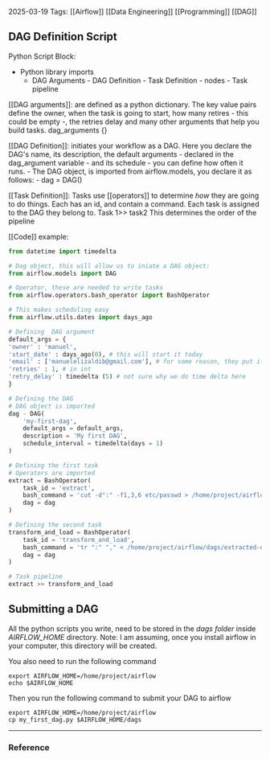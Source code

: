 2025-03-19
Tags: [[Airflow]] [[Data Engineering]] [[Programming]] [[DAG]]

## DAG Definition Script

Python Script Block:
- Python library imports
	- DAG Arguments
			- DAG Definition
				- Task Definition - nodes
					- Task pipeline

[[DAG arguments]]: are defined as a python dictionary. The key value pairs define the owner, when the task is going to start, how many retires - this could be empty -, the retries delay and many other arguments that help you build tasks.
	dag_arguments {}

[[DAG Definition]]: initiates your workflow as a DAG. Here you declare the DAG's name, its description, the default arguments - declared in the dag_argument variable - and its schedule - you can define how often it runs.
	- The DAG object, is imported from airflow.models, you declare it as follows:
		- dag = DAG()

[[Task Definition]]: Tasks use [[operators]] to determine _how_ they are going to do things. Each has an id, and contain a command. Each task is assigned to the DAG they belong to.
	Task 1>> task2 
		This determines the order of the pipeline

[[Code]] example:
```python
from datetime import timedelta

# Dag object, this will allow us to iniate a DAG object:
from airflow.models import DAG

# Operator, these are needed to write tasks
from airflow.operators.bash_operator import BashOperator

# This makes scheduling easy
from airflow.utils.dates import days_ago

# Defining  DAG argument 
default_args = {
'owner' : 'manuel',
'start_date' : days_ago(0), # this will start it today
'email' : ['manuelelizaldib@gmail.com'], # for some reason, they put it in a list, I imagine this is because you can add more emails.
'retries' : 1, # in int 
'retry_delay' : timedelta (5) # not sure why we do time delta here
}

# Defining the DAG
# DAG object is imported 
dag - DAG(
	'my-first-dag',
	default_args = default_args,
	description = 'My first DAG',
	schedule_interval = timedelta(days = 1)
)

# Defining the first task
# Operators are imported
extract = BashOperator(
	task_id = 'extract',
	bash_command = 'cut -d":" -f1,3,6 etc/passwd > /home/project/airflow',
	dag = dag
)

# Defining the second task
transform_and_load = BashOperator(
	task_id = 'transform_and_load',
	bash_command = 'tr ":" "," < /home/project/airflow/dags/extracted-data.txt > /home/project/airflow/dags/transformed-data.csv',
	dag = dag
) 

# Task pipeline
extract >> transform_and_load
```
## Submitting a DAG
All the python scripts you write, need to be stored in the _dags folder_ inside _AIRFLOW_HOME_ directory. 
	Note: I am assuming, once you install airflow in your computer, this directory will be created.

You also need to run the following command

```shell
export AIRFLOW_HOME=/home/project/airflow
echo $AIRFLOW_HOME
```

Then you run the following command to submit your DAG to airflow

```shell
export AIRFLOW_HOME=/home/project/airflow
cp my_first_dag.py $AIRFLOW_HOME/dags
```


---
### Reference